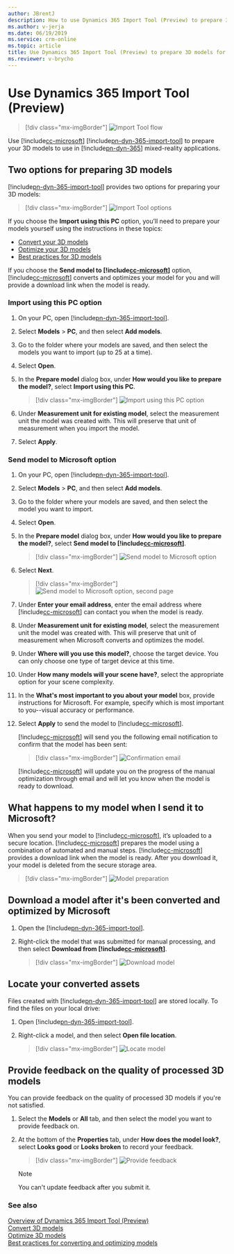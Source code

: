 ```yaml
---
author: JBrentJ
description: How to use Dynamics 365 Import Tool (Preview) to prepare 3D models for Dynamics 365 mixed-reality applications
ms.author: v-jerja
ms.date: 06/19/2019
ms.service: crm-online
ms.topic: article
title: Use Dynamics 365 Import Tool (Preview) to prepare 3D models for Dynamics 365 mixed-reality applications
ms.reviewer: v-brycho
---
```


# Use Dynamics 365 Import Tool (Preview)

> [!div class="mx-imgBorder"]
> ![Import Tool flow](media/import-tool-flow.PNG "Import Tool flow") 

Use [!include[cc-microsoft](../includes/cc-microsoft.md)] [!include[pn-dyn-365-import-tool](../includes/pn-dyn-365-import-tool.md)] to prepare your 3D models to use in [!include[pn-dyn-365](../includes/pn-dyn-365.md)] mixed-reality applications. 

## Two options for preparing 3D models

[!include[pn-dyn-365-import-tool](../includes/pn-dyn-365-import-tool.md)] provides two options for preparing your 3D models: 

> [!div class="mx-imgBorder"]
> ![Import Tool options](media/import-tool-options.PNG "Import Tool options") 
 
If you choose the **Import using this PC** option, you’ll need to prepare your models yourself using the instructions in these topics:

- [Convert your 3D models](convert-models.md)
- [Optimize your 3D models](optimize-models.md)
- [Best practices for 3D models](best-practices.md)

If you choose the **Send model to [!include[cc-microsoft](../includes/cc-microsoft.md)]** option, [!include[cc-microsoft](../includes/cc-microsoft.md)] converts and optimizes your model for you and will provide a download link when the model is ready.

### Import using this PC option

1.	On your PC, open [!include[pn-dyn-365-import-tool](../includes/pn-dyn-365-import-tool.md)].

2.	Select **Models** > **PC**, and then select **Add models**.

3.	Go to the folder where your models are saved, and then select the models you want to import (up to 25 at a time).

4.	Select **Open**.

5.	In the **Prepare model** dialog box, under **How would you like to prepare the model?**, select **Import using this PC**.

    > [!div class="mx-imgBorder"]
    > ![Import using this PC option](media/import-using-pc-option-1.png "Import using this PC option") 
    
6. Under **Measurement unit for existing model**, select the measurement unit the model was created with. This will preserve that unit of measurement when you import the model.

7.	Select **Apply**.

### Send model to Microsoft option

1.	On your PC, open [!include[pn-dyn-365-import-tool](../includes/pn-dyn-365-import-tool.md)].

2.	Select **Models** > **PC**, and then select **Add models**.

3.	Go to the folder where your models are saved, and then select the model you want to import.

4.	Select **Open**.
 
5.	In the **Prepare model** dialog box, under **How would you like to prepare the model?**, select **Send model to [!include[cc-microsoft](../includes/cc-microsoft.md)]**.

    > [!div class="mx-imgBorder"]
    > ![Send model to Microsoft option](media/send-model-microsoft-a.png "Send model to Microsoft option")
    
6. Select **Next**.

    > [!div class="mx-imgBorder"]
    > ![Send model to Microsoft option, second page](media/send-model-microsoft-1.png "Send model to Microsoft option")

7.	Under **Enter your email address**, enter the email address where [!include[cc-microsoft](../includes/cc-microsoft.md)] can contact you when the model is ready.

8. Under **Measurement unit for existing model**, select the measurement unit the model was created with. This will preserve that unit of measurement when Microsoft converts and optimizes the model.

9.	Under **Where will you use this model?**, choose the target device. You can only choose one type of target device at this time.

10.	Under **How many models will your scene have?**, select the appropriate option for your scene complexity. 

11. In the **What's most important to you about your model** box, provide instructions for Microsoft. For example, specify which is most important to you--visual accuracy or performance.

12.	Select **Apply** to send the model to [!include[cc-microsoft](../includes/cc-microsoft.md)].

    [!include[cc-microsoft](../includes/cc-microsoft.md)] will send you the following email notification to confirm that the model has been sent:
    
    > [!div class="mx-imgBorder"]
    > ![Confirmation email](media/confirmation-email.PNG "Confirmation email") 

    [!include[cc-microsoft](../includes/cc-microsoft.md)] will update you on the progress of the manual optimization through email and will let you know when the model is ready to download.

## What happens to my model when I send it to Microsoft?

When you send your model to [!include[cc-microsoft](../includes/cc-microsoft.md)], it’s uploaded to a secure location. [!include[cc-microsoft](../includes/cc-microsoft.md)] prepares the model using a combination of automated and manual steps. [!include[cc-microsoft](../includes/cc-microsoft.md)] provides a download link when the model is ready. After you download it, your model is deleted from the secure storage area.  

> [!div class="mx-imgBorder"]
> ![Model preparation](media/what-happens.PNG "Model preparation") 

## Download a model after it's been converted and optimized by Microsoft

1.	Open the [!include[pn-dyn-365-import-tool](../includes/pn-dyn-365-import-tool.md)].

2.	Right-click the model that was submitted for manual processing, and then select **Download from [!include[cc-microsoft](../includes/cc-microsoft.md)]**.

    > [!div class="mx-imgBorder"]
    > ![Download model](media/download-model.PNG "Download model") 

## Locate your converted assets

Files created with [!include[pn-dyn-365-import-tool](../includes/pn-dyn-365-import-tool.md)] are stored locally. To find the files on your local drive:

1.	Open [!include[pn-dyn-365-import-tool](../includes/pn-dyn-365-import-tool.md)].

2.	Right-click a model, and then select **Open file location**.

    > [!div class="mx-imgBorder"]
    > ![Locate model](media/locate-model.PNG "Locate model")

## Provide feedback on the quality of processed 3D models

You can provide feedback on the quality of processed 3D models if you're not satisfied.

1.	Select the **Models** or **All** tab, and then select the model you want to provide feedback on.

2.	At the bottom of the **Properties** tab, under **How does the model look?**, select **Looks good** or **Looks broken** to record your feedback.

    > [!div class="mx-imgBorder"]
    > ![Provide feedback](media/feedback.PNG "Provide feedback") 

    > [!NOTE] 
    > You can't update feedback after you submit it.

### See also
[Overview of Dynamics 365 Import Tool (Preview)](index.md)<br>
[Convert 3D models](convert-models.md)<br>
[Optimize 3D models](optimize-models.md)<br>
[Best practices for converting and optimizing models](best-practices.md)



